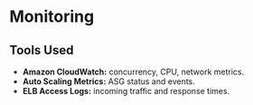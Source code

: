 # Monitoring

## Tools Used

- **Amazon CloudWatch:** concurrency, CPU, network metrics.
- **Auto Scaling Metrics:** ASG status and events.
- **ELB Access Logs:** incoming traffic and response times.
